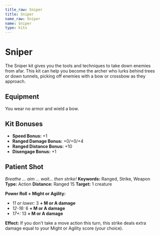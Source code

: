 ```yaml
---
title_raw: Sniper
title: Sniper
name_raw: Sniper
name: Sniper
type: kits
---
```


# Sniper

The Sniper kit gives you the tools and techniques to take down enemies from afar. This kit can help you become the archer who lurks behind trees or down tunnels, picking off enemies with a bow or crossbow as they approach.

## Equipment

You wear no armor and wield a bow.

## Kit Bonuses

- **Speed Bonus:** +1
- **Ranged Damage Bonus:** +0/+0/+4
- **Ranged Distance Bonus:** +10
- **Disengage Bonus:** +1

## Patient Shot

*Breathe ... aim ... wait... then strike!* **Keywords:** Ranged, Strike, Weapon **Type:** Action **Distance:** Ranged 15 **Target:** 1 creature

**Power Roll + Might or Agility:**

- *11 or lower:* 3 **+ M or A damage**
- *12-16:* 6 **+ M or A damage**
- *17+:* 13 **+ M or A damage**

**Effect:** If you don't take a move action this turn, this strike deals extra damage equal to your Might or Agility score (your choice).
